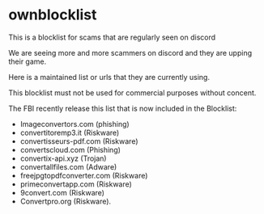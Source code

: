 # ownblocklist
This is a blocklist for scams that are regularly seen on discord

We are seeing more and more scammers on discord and they are upping their game.

Here is a maintained list or urls that they are currently using.

This blocklist must not be used for commercial purposes without concent.

The FBI recently release this list that is now included in the Blocklist:
- Imageconvertors.com (phishing)
- convertitoremp3.it (Riskware)
- convertisseurs-pdf.com (Riskware)
- convertscloud.com (Phishing)
- convertix-api.xyz (Trojan)
- convertallfiles.com (Adware)
- freejpgtopdfconverter.com (Riskware)
- primeconvertapp.com (Riskware)
- 9convert.com (Riskware)
- Convertpro.org (Riskware).
